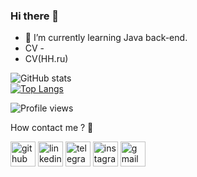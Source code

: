 ### Hi there 👋
- 🌱 I’m currently learning Java back-end.
- CV - 
- CV(HH.ru) 

![GitHub stats](https://github-readme-stats.vercel.app/api?username=VitaliKasaty&show_icons=true)  
[![Top Langs](https://github-readme-stats.vercel.app/api/top-langs/?username=VitaliKasaty)](https://github.com/anuraghazra/github-readme-stats)


![Profile views](https://gpvc.arturio.dev/VitaliKasaty)  


How contact me ? 🤔

[<img src='https://cdn.jsdelivr.net/npm/simple-icons@3.0.1/icons/github.svg' alt='github' height='40'>](https://github.com/VitaliKasaty)  [<img src='https://cdn.jsdelivr.net/npm/simple-icons@3.0.1/icons/linkedin.svg' alt='linkedin' height='40'>](https://www.linkedin.com/in/VitaliKasaty/)  [<img src='https://cdn.jsdelivr.net/npm/simple-icons@3.0.1/icons/telegram.svg' alt='telegram' height='40'>](https://t.me/vitalikasaty)  [<img src='https://cdn.jsdelivr.net/npm/simple-icons@3.0.1/icons/instagram.svg' alt='instagram' height='40'>](https://www.instagram.com/vi7alini/) [<img src='https://cdn.jsdelivr.net/npm/simple-icons@3.0.1/icons/gmail.svg' alt='gmail' height='40'>](vitalik007007)  
<!--

Here are some ideas to get you started:

- 🔭 I’m currently working on ...

- 👯 I’m looking to collaborate on ...
- 🤔 I’m looking for help with ...
- 💬 Ask me about ...
- 📫 How to reach me: ...
- 😄 Pronouns: ...
- ⚡ Fun fact: ...
-->



